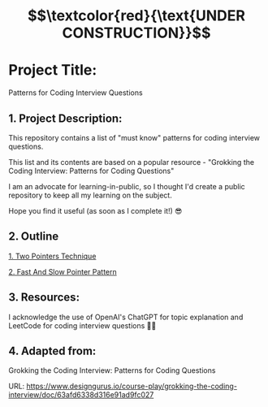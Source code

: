 # $$\textcolor{red}{\text{UNDER CONSTRUCTION}}$$

# Project Title:

Patterns for Coding Interview Questions


## 1. Project Description:

This repository contains a list of "must know" patterns for coding interview questions. 

This list and its contents are based on a popular resource - "Grokking the Coding Interview: Patterns for Coding Questions"

I am an advocate for learning-in-public, so I thought I'd create a public repository to keep all my learning on the subject.

Hope you find it useful (as soon as I complete it!) 😎 


## 2. Outline

[1. Two Pointers Technique ](src/Two_Pointers_Technique)

[2. Fast And Slow Pointer Pattern](src/Fast_And_Slow_Pointers)

## 3. Resources:

I acknowledge the use of OpenAI's ChatGPT for topic explanation and LeetCode for coding interview questions 👨‍💻

## 4. Adapted from: 

Grokking the Coding Interview: Patterns for Coding Questions

URL: https://www.designgurus.io/course-play/grokking-the-coding-interview/doc/63afd6338d316e91ad9fc027


